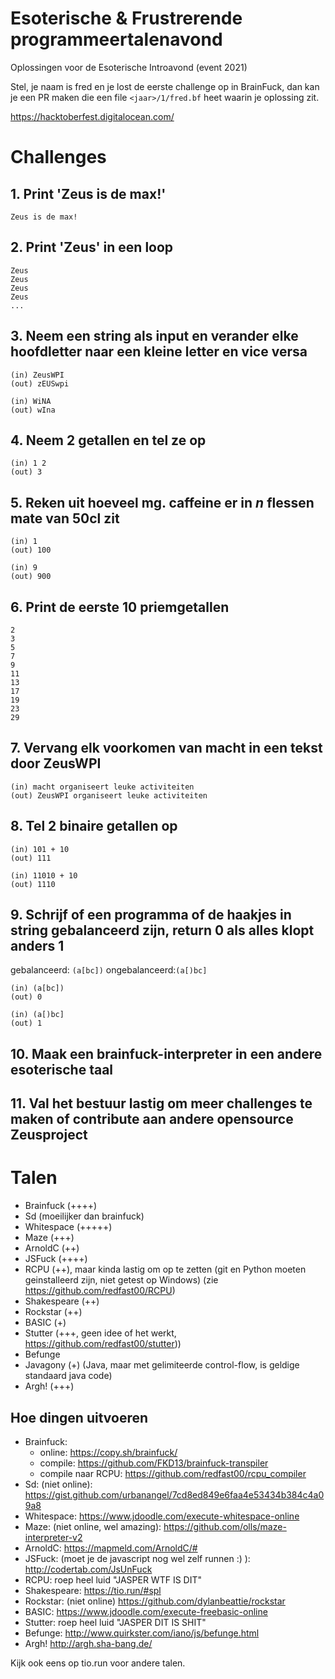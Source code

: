 # Esoterische & Frustrerende programmeertalenavond
Oplossingen voor de Esoterische Introavond (event 2021)

Stel, je naam is fred en je lost de eerste challenge op in BrainFuck, dan kan je een PR maken die een file `<jaar>/1/fred.bf` heet waarin je oplossing zit.

https://hacktoberfest.digitalocean.com/

# Challenges

## 1. Print 'Zeus is de max!'

```
Zeus is de max!
```

## 2. Print 'Zeus' in een loop

```
Zeus
Zeus
Zeus
Zeus
...
```

## 3. Neem een string als input en verander elke hoofdletter naar een kleine letter en vice versa

```
(in) ZeusWPI
(out) zEUSwpi
```

```
(in) WiNA
(out) wIna
```
## 4. Neem 2 getallen en tel ze op
```
(in) 1 2
(out) 3
```

## 5. Reken uit hoeveel mg. caffeine er in _n_ flessen mate van 50cl zit
```
(in) 1
(out) 100
```

```
(in) 9
(out) 900
```

## 6. Print de eerste 10 priemgetallen

```
2
3
5
7
9
11
13
17
19
23
29
```

## 7. Vervang elk voorkomen van macht in een tekst door ZeusWPI
```
(in) macht organiseert leuke activiteiten
(out) ZeusWPI organiseert leuke activiteiten
```

## 8. Tel 2 binaire getallen op

```
(in) 101 + 10
(out) 111
```

```
(in) 11010 + 10
(out) 1110
```

## 9. Schrijf of een programma of de haakjes in string gebalanceerd zijn, return 0 als alles klopt anders 1
gebalanceerd: `(a[bc])`
ongebalanceerd:`(a[)bc]`

```
(in) (a[bc])
(out) 0
```

```
(in) (a[)bc]
(out) 1
```

## 10. Maak een brainfuck-interpreter in een andere esoterische taal

## 11. Val het bestuur lastig om meer challenges te maken of contribute aan andere opensource Zeusproject 

# Talen

* Brainfuck (++++)
* Sd (moeilijker dan brainfuck)
* Whitespace (+++++)
* Maze (+++)
* ArnoldC (++)
* JSFuck (++++)
* RCPU (++), maar kinda lastig om op te zetten (git en Python moeten geinstalleerd zijn, niet getest op Windows) (zie https://github.com/redfast00/RCPU)
* Shakespeare (++)
* Rockstar (++)
* BASIC (+)
* Stutter (+++, geen idee of het werkt, https://github.com/redfast00/stutter))
* Befunge
* Javagony (+) (Java, maar met gelimiteerde control-flow, is geldige standaard java code)
* Argh! (+++)


## Hoe dingen uitvoeren

- Brainfuck:
    - online: https://copy.sh/brainfuck/
    - compile: https://github.com/FKD13/brainfuck-transpiler
    - compile naar RCPU: https://github.com/redfast00/rcpu_compiler
- Sd: (niet online): https://gist.github.com/urbanangel/7cd8ed849e6faa4e53434b384c4a09a8
- Whitespace: https://www.jdoodle.com/execute-whitespace-online
- Maze: (niet online, wel amazing): https://github.com/olls/maze-interpreter-v2
- ArnoldC: https://mapmeld.com/ArnoldC/#
- JSFuck: (moet je de javascript nog wel zelf runnen :) ): http://codertab.com/JsUnFuck
- RCPU: roep heel luid "JASPER WTF IS DIT"
- Shakespeare: https://tio.run/#spl
- Rockstar: (niet online) https://github.com/dylanbeattie/rockstar
- BASIC: https://www.jdoodle.com/execute-freebasic-online
- Stutter: roep heel luid "JASPER DIT IS SHIT"
- Befunge: http://www.quirkster.com/iano/js/befunge.html
- Argh! http://argh.sha-bang.de/

Kijk ook eens op tio.run voor andere talen.
